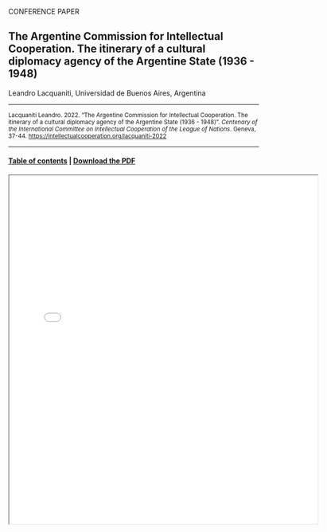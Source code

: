 CONFERENCE PAPER

## The Argentine Commission for Intellectual Cooperation. The itinerary of a cultural diplomacy agency of the Argentine State (1936 - 1948)

Leandro Lacquaniti, Universidad de Buenos Aires, Argentina

<hr>

<small>Lacquaniti Leandro. 2022. “The Argentine Commission for Intellectual Cooperation. The itinerary of a cultural diplomacy agency of the Argentine State (1936 - 1948)”. _Centenary of the International Committee on Intellectual Cooperation of the League of Nations_. Geneva, 37-44. https://intellectualcooperation.org/lacquaniti-2022</small>

<hr>

#### [Table of contents](/book-of-abstracts-2022) |  [Download the PDF](/files/lacquaniti-2022.pdf) 

<iframe src="files/lacquaniti-2022.pdf" width="620px" height="700px">

  
  
